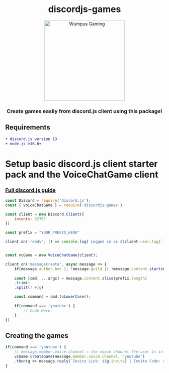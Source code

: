 <div align="center">
  <h1>discordjs-games</h1>
  <img src="https://global-uploads.webflow.com/5e157548d6f7910beea4e2d6/604150249dd5c6c6dad513a4_grbirDygHnFrmvJI3JdoogDOaenIiZyJk60OEXEqwvhWWAgWtstyEq0dZVCC4hXrErHPhQleQ-bWtW7t3gr5vVyWJAbeyeSVJd84nENcuOYJ4z4a2Q6BXo5IpZNP7ddBdNMpTfx5.png" alt="Wumpus Gaming" width="256" height="256">
  
  <h3>Create games easily from discord.js client using this package!</h3>
</div>

## Requirements
```diff
+ discord.js version 13
+ node.js v16.6+
```

# Setup basic discord.js client starter pack and the VoiceChatGame client
### <a href="discordjs.guide" target="__blank">Full discord.js guide</a>

```js
const Discord = require('discord.js');
const { VoiceChatGame } = require('discordjs-games')

const client = new Discord.Client({
    intents: 32767
})

const prefix = "YOUR_PREFIX_HERE"

client.on('ready', () => console.log(`Logged in as ${client.user.tag}`));


const vcGame = new VoiceChatGame(client);

client.on('messageCreate', async message => {
    if(message.author.bot || !message.guild || !message.content.startsWith(prefix)) return;
    
    const [cmd, ...args] = message.content.slice(prefix.length)
    .trim()
    .split(/ +/g)

    const command = cmd.toLowerCase();
    
    if(command === 'youtube') {
        // Code Here
    }
})
```

## Creating the games
```js
if(command === 'youtube') {
    // message.member.voice.channel = the voice channel the user is in
    vcGame.createGame(message.member.voice.channel, 'youtube')
    .then(g => message.reply(`Invite Link: ${g.invite} | Invite Code: ${g.code}`))
}
```